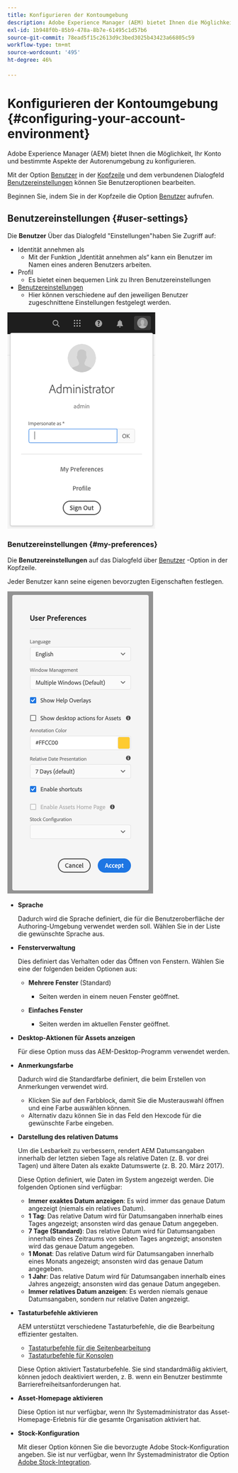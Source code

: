 ```yaml
---
title: Konfigurieren der Kontoumgebung
description: Adobe Experience Manager (AEM) bietet Ihnen die Möglichkeit, Ihr Konto und bestimmte Aspekte der Autorenumgebung zu konfigurieren.
exl-id: 1b948f0b-85b9-478a-8b7e-61495c1d57b6
source-git-commit: 78ead5f15c2613d9c3bed3025b43423a66805c59
workflow-type: tm+mt
source-wordcount: '495'
ht-degree: 46%

---
```


# Konfigurieren der Kontoumgebung {#configuring-your-account-environment}

Adobe Experience Manager (AEM) bietet Ihnen die Möglichkeit, Ihr Konto und bestimmte Aspekte der Autorenumgebung zu konfigurieren.

Mit der Option [Benutzer](#user-settings) in der [Kopfzeile](/help/sites-cloud/authoring/getting-started/basic-handling.md#the-header) und dem verbundenen Dialogfeld [Benutzereinstellungen](#my-preferences) können Sie Benutzeroptionen bearbeiten.

Beginnen Sie, indem Sie in der Kopfzeile die Option [Benutzer](#user-settings) aufrufen.

## Benutzereinstellungen {#user-settings}

Die **Benutzer** Über das Dialogfeld &quot;Einstellungen&quot;haben Sie Zugriff auf:

* Identität annehmen als
   * Mit der Funktion „Identität annehmen als“ kann ein Benutzer im Namen eines anderen Benutzers arbeiten. <!--With the [Impersonate as](/help/sites-administering/security.md#impersonating-another-user) functionality, a user can work on behalf of another user.-->
* Profil
   * Es bietet einen bequemen Link zu Ihren Benutzereinstellungen <!--Offers a convenient link to your [user settings](/help/sites-administering/security.md))-->
* [Benutzereinstellungen](#my-preferences)
   * Hier können verschiedene auf den jeweiligen Benutzer zugeschnittene Einstellungen festgelegt werden.

![Benutzereinstellungen](/help/sites-cloud/authoring/assets/user-settings.png)

### Benutzereinstellungen {#my-preferences}

Die **Benutzereinstellungen** auf das Dialogfeld über [Benutzer](#user-settings) -Option in der Kopfzeile.

Jeder Benutzer kann seine eigenen bevorzugten Eigenschaften festlegen.

![Benutzereinstellungen](/help/sites-cloud/authoring/assets/user-preferences.png)

* **Sprache**

  Dadurch wird die Sprache definiert, die für die Benutzeroberfläche der Authoring-Umgebung verwendet werden soll. Wählen Sie in der Liste die gewünschte Sprache aus.

* **Fensterverwaltung**

  Dies definiert das Verhalten oder das Öffnen von Fenstern. Wählen Sie eine der folgenden beiden Optionen aus:

   * **Mehrere Fenster** (Standard)

      * Seiten werden in einem neuen Fenster geöffnet.

   * **Einfaches Fenster**

      * Seiten werden im aktuellen Fenster geöffnet.

* **Desktop-Aktionen für Assets anzeigen**

  Für diese Option muss das AEM-Desktop-Programm verwendet werden.

* **Anmerkungsfarbe**

  Dadurch wird die Standardfarbe definiert, die beim Erstellen von Anmerkungen verwendet wird.

   * Klicken Sie auf den Farbblock, damit Sie die Musterauswahl öffnen und eine Farbe auswählen können.
   * Alternativ dazu können Sie in das Feld den Hexcode für die gewünschte Farbe eingeben.

* **Darstellung des relativen Datums**

  Um die Lesbarkeit zu verbessern, rendert AEM Datumsangaben innerhalb der letzten sieben Tage als relative Daten (z. B. vor drei Tagen) und ältere Daten als exakte Datumswerte (z. B. 20. März 2017).

  Diese Option definiert, wie Daten im System angezeigt werden. Die folgenden Optionen sind verfügbar:

   * **Immer exaktes Datum anzeigen**: Es wird immer das genaue Datum angezeigt (niemals ein relatives Datum).
   * **1 Tag**: Das relative Datum wird für Datumsangaben innerhalb eines Tages angezeigt; ansonsten wird das genaue Datum angegeben.
   * **7 Tage (Standard)**: Das relative Datum wird für Datumsangaben innerhalb eines Zeitraums von sieben Tages angezeigt; ansonsten wird das genaue Datum angegeben.
   * **1 Monat**: Das relative Datum wird für Datumsangaben innerhalb eines Monats angezeigt; ansonsten wird das genaue Datum angegeben.
   * **1 Jahr**: Das relative Datum wird für Datumsangaben innerhalb eines Jahres angezeigt; ansonsten wird das genaue Datum angegeben.
   * **Immer relatives Datum anzeigen**: Es werden niemals genaue Datumsangaben, sondern nur relative Daten angezeigt.

* **Tastaturbefehle aktivieren**

  AEM unterstützt verschiedene Tastaturbefehle, die die Bearbeitung effizienter gestalten.

   * [Tastaturbefehle für die Seitenbearbeitung](/help/sites-cloud/authoring/fundamentals/keyboard-shortcuts.md)
   * [Tastaturbefehle für Konsolen](/help/sites-cloud/authoring/getting-started/keyboard-shortcuts.md)

  Diese Option aktiviert Tastaturbefehle. Sie sind standardmäßig aktiviert, können jedoch deaktiviert werden, z. B. wenn ein Benutzer bestimmte Barrierefreiheitsanforderungen hat.

* **Asset-Homepage aktivieren**

  Diese Option ist nur verfügbar, wenn Ihr Systemadministrator das Asset-Homepage-Erlebnis für die gesamte Organisation aktiviert hat.

* **Stock-Konfiguration**

  Mit dieser Option können Sie die bevorzugte Adobe Stock-Konfiguration angeben. Sie ist nur verfügbar, wenn Ihr Systemadministrator die Option [Adobe Stock-Integration](/help/assets/aem-assets-adobe-stock.md).
